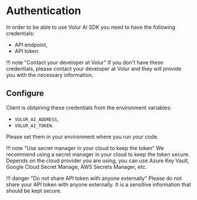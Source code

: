 # Authentication

In order to be able to use Volur AI SDK you need to have the following
credentials:

- API endpoint,
- API token.

!!! note "Contact your developer at Volur"
    If you don't have these credentials, please contact your developer at
    Volur and they will provide you with the necessary information.

## Configure

Client is obtaining these credentials from the environment variables:

- `VOLUR_AI_ADDRESS`,
- `VOLUR_AI_TOKEN`.

Please set them in your environment where you run your code.

!!! note "Use secret manager in your cloud to keep the token"
    We recommend using a secret manager in your cloud to keep the token
    secure. Depends on the cloud provider you are using, you can use
    Azure Key Vault, Google Cloud Secret Manage, AWS Secrets Manager, etc.

!!! danger "Do not share API token with anyone externally"
    Please do not share your API token with anyone externally. It is a
    sensitive information that should be kept secure.
